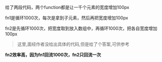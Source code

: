 给了两段代码，两个function都是让一千个元素的宽度增加100px  

fn1是循环1000次，每次是拿到子元素，然后再把宽度增加100px 

fn2是先循环1000次，把宽度取到放入数组中，再循环1000次，把各自宽度增加100px



> 这里,面经作者没给出具体的代码,但是给了个答案,可供参考

**fn2效率高，因为fn1回流1000次，fn2只回流一次**